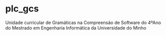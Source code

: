 # plc_gcs
Unidade curricular de Gramáticas na Compreensão de Software do 4ºAno do Mestrado em Engenharia Informática da Universidade do Minho
